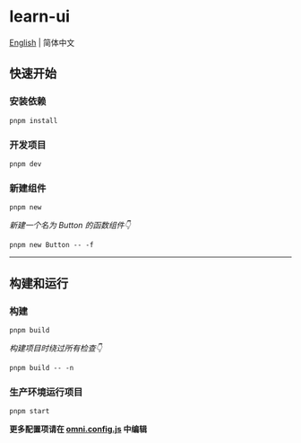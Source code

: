# learn-ui

[English](./README.md) | 简体中文

## 快速开始
### 安装依赖
```shell
pnpm install
```

### 开发项目
```shell
pnpm dev
```

### 新建组件

```shell
pnpm new
```

*新建一个名为 Button 的函数组件👇*
```shell
pnpm new Button -- -f
```

---

## 构建和运行
### 构建
```shell
pnpm build
```

*构建项目时绕过所有检查👇*
```shell
pnpm build -- -n
```

### 生产环境运行项目
```shell
pnpm start
```

**更多配置项请在 [omni.config.js](https://github.com/omni-door/cli/blob/master/docs/OMNI.zh-CN.md) 中编辑**

